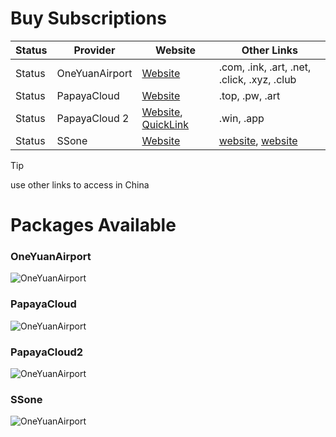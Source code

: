 # Buy Subscriptions
| Status | Provider       | Website | Other Links |
| ------ | -------------- | ------- | ----------- |
| Status | OneYuanAirport | [Website](https://一元机场.com/) | .com, .ink, .art, .net, .click, .xyz, .club|
| Status | PapayaCloud   | [Website](https://muguacloud.top/) | .top, .pw, .art|
| Status | PapayaCloud 2 | [Website](https://muguacloud.win/), [QuickLink](https://4399.bid/) | .win, .app|
| Status | SSone       | [Website](https://ssonegames.xn--xhq8sm16c5ls.com/dashboard) | [website](https://hello-ssone.com/), [website](https://hello36d.com/) |
> [!TIP]
> use other links to access in China <br/>

# Packages Available

### OneYuanAirport
![OneYuanAirport](https://github.com/ammasood12/nodes/blob/main/Packages/oneYuanAirport.png)
### PapayaCloud
![OneYuanAirport](https://github.com/ammasood12/nodes/blob/main/Packages/PapayaCloud.png)
### PapayaCloud2
![OneYuanAirport](https://github.com/ammasood12/nodes/blob/main/Packages/PapayaCloud2.png)
### SSone
![OneYuanAirport](https://github.com/ammasood12/nodes/blob/main/Packages/ssone.png)
